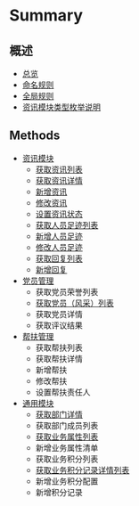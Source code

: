 # Summary

## 概述

* [总览](README.md)
* [命名规则](tt.md)
* [全局规则](quan-ju-gui-ze.md)
* [资讯模块类型枚举说明](zi-xun-mo-kuai-lei-xing-mei-ju-shuo-ming.md)

## Methods

* [资讯模块](methods.md)
  * [获取资讯列表](methods/huo-qu-zi-xun-lie-biao.md)
  * [获取资讯详情](methods/huo-qu-zi-xun-xiang-qing.md)
  * [新增资讯](methods/t.md)
  * [修改资讯](methods/xiu-gai-zi-xun.md)
  * [设置资讯状态](methods/f.md)
  * [获取人员足迹列表](methods/huo-qu-ren-yuan-zu-ji-lie-biao.md)
  * [新增人员足迹](methods/xin-zeng-ren-yuan-zu-ji.md)
  * [修改人员足迹](methods/xiu-gai-ren-yuan-zu-ji.md)
  * [获取回复列表](methods/huo-qu-hui-fu-lie-biao.md)
  * [新增回复](methods/xin-zeng-hui-fu.md)
* [党员管理](f.md)
  * 获取党员荣誉列表
  * [获取党员（风采）列表](f/huo-qu-dang-yuan-feng-cai-lie-biao.md)
  * 获取党员详情
  * 获取评议结果
* [帮扶管理](methods/bang-fu-guan-li.md)
  * 获取帮扶列表
  * 获取帮扶详情
  * 新增帮扶
  * 修改帮扶
  * 设置帮扶责任人
* [通用模块](tong-yong-mo-kuai.md)
  * [获取部门详情](tong-yong-mo-kuai/huo-qu-bu-men-xiang-qing.md)
  * 获取部门成员列表
  * [获取业务属性列表](tong-yong-mo-kuai/huo-qu-shu-xing-lie-biao.md)
  * 新增业务属性清单
  * 获取业务积分列表
  * [获取业务积分记录详情列表](tong-yong-mo-kuai/huo-qu-ye-wu-ji-fen-ji-lu-xiang-qing-lie-biao.md)
  * 新增业务积分配置
  * 新增积分记录

